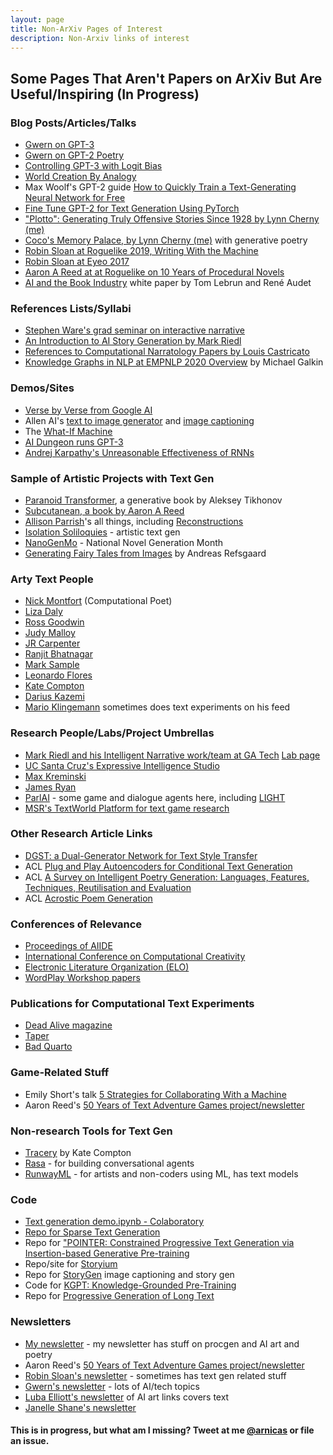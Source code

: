 ```yaml
---
layout: page
title: Non-ArXiv Pages of Interest
description: Non-Arxiv links of interest
---
```


## Some Pages That Aren't Papers on ArXiv But Are Useful/Inspiring (In Progress)


### Blog Posts/Articles/Talks

* [Gwern on GPT-3](https://www.gwern.net/GPT-3)
* [Gwern on GPT-2 Poetry](https://www.gwern.net/GPT-2)
* [Controlling GPT-3 with Logit Bias](https://aidungeon.medium.com/controlling-gpt-3-with-logit-bias-55866d593292)
* [World Creation By Analogy](https://aidungeon.medium.com/world-creation-by-analogy-f26e3791d35f)
* Max Woolf's GPT-2 guide [How to Quickly Train a Text-Generating Neural Network for Free](https://minimaxir.com/2018/05/text-neural-networks/)
* [Fine Tune GPT-2 for Text Generation Using PyTorch](https://towardsdatascience.com/fine-tuning-gpt2-for-text-generation-using-pytorch-2ee61a4f1ba7)
* ["Plotto": Generating Truly Offensive Stories Since 1928 by Lynn Cherny (me)](https://medium.com/@lynn_72328/plotto-generating-truly-offensive-stories-since-1928-26b587f83c07)
* [Coco's Memory Palace, by Lynn Cherny (me)](https://medium.com/@lynn_72328/cocos-memory-palace-a-strange-fantasia-28b48264612f) with generative poetry
* [Robin Sloan at Roguelike 2019, Writing With the Machine](https://www.youtube.com/watch?v=cIpErjWBqm0)
* [Robin Sloan at Eyeo 2017](https://vimeo.com/232545219)
* [Aaron A Reed at at Roguelike on 10 Years of Procedural Novels](https://www.youtube.com/watch?v=x0Xh4oCX9t0)
* [AI and the Book Industry](https://zenodo.org/record/4036258#.YAw7VZNKhTb) white paper by Tom Lebrun and René Audet


### References Lists/Syllabi

* [Stephen Ware's grad seminar on interactive narrative](http://cs.uky.edu/~sgware/courses/cs660/index.syl)
* [An Introduction to AI Story Generation by Mark Riedl](https://mark-riedl.medium.com/an-introduction-to-ai-story-generation-7f99a450f615)
* [References to Computational Narratology Papers by Louis Castricato](https://github.com/LouisCastricato/Narratology-Papers)
* [Knowledge Graphs in NLP at EMPNLP 2020 Overview](https://mgalkin.medium.com/knowledge-graphs-in-nlp-emnlp-2020-2f98ec527738) by Michael Galkin



### Demos/Sites

* [Verse by Verse from Google AI](https://sites.research.google/versebyverse/)
* Allen AI's [text to image generator](https://vision-explorer.allenai.org/text_to_image_generation) and [image captioning](https://vision-explorer.allenai.org/image_captioning)
* The [What-If Machine](http://ccg.doc.gold.ac.uk/research/whim/)
* [AI Dungeon runs GPT-3](https://play.aidungeon.io/main/landing)
* [Andrej Karpathy's Unreasonable Effectiveness of RNNs](https://karpathy.github.io/2015/05/21/rnn-effectiveness/)


### Sample of Artistic Projects with Text Gen

* [Paranoid Transformer](https://medium.com/altsoph/paranoid-transformer-80a960ddc90a), a generative book by Aleksey Tikhonov
* [Subcutanean, a book by Aaron A Reed](http://aaronareed.net/subcutanean-book/)
* [Allison Parrish](https://www.decontextualize.com/)'s all things, including [Reconstructions](https://reconstructions.decontextualize.com/)
* [Isolation Soliloquies](https://taper.badquar.to/5/isolation_soliloquies.html) - artistic text gen
* [NanoGenMo](https://nanogenmo.github.io/) - National Novel Generation Month
* [Generating Fairy Tales from Images](https://andreasrefsgaard.dk/project/fairy-tales/) by Andreas Refsgaard


### Arty Text People

* [Nick Montfort](https://nickm.com/) (Computational Poet)
* [Liza Daly](https://lizadaly.com/)
* [Ross Goodwin](https://rossgoodwin.com/)
* [Judy Malloy](https://people.well.com/user/jmalloy/)
* [JR Carpenter](https://luckysoap.com/)
* [Ranjit Bhatnagar](https://moonmilk.com/about/)
* [Mark Sample](https://www.davidson.edu/people/mark-sample) 
* [Leonardo Flores](https://leonardoflores.net/creative-work/)
* [Kate Compton](http://www.galaxykate.com/)
* [Darius Kazemi](http://tinysubversions.com/)
* [Mario Klingemann](https://twitter.com/quasimondo?ref_src=twsrc%5Egoogle%7Ctwcamp%5Eserp%7Ctwgr%5Eauthor) sometimes does text experiments on his feed


### Research People/Labs/Project Umbrellas

* [Mark Riedl and his Intelligent Narrative work/team at GA Tech](https://eilab.gatech.edu/mark-riedl) [Lab page](https://eilab.gatech.edu/)
* [UC Santa Cruz's Expressive Intelligence Studio](https://eis.ucsc.edu/people/)
* [Max Kreminski](https://mkremins.github.io/)
* [James Ryan](https://www.jamesryan.world/projects)
* [ParlAI](https://parl.ai/projects/) - some game and dialogue agents here, including [LIGHT](https://parl.ai/projects/light/)
* [MSR's TextWorld Platform for text game research](https://www.microsoft.com/en-us/research/project/textworld/)


### Other Research Article Links

* [DGST: a Dual-Generator Network for Text Style Transfer](https://deepai.org/publication/dgst-a-dual-generator-network-for-text-style-transfer)
* ACL [Plug and Play Autoencoders for Conditional Text Generation](https://www.aclweb.org/anthology/2020.emnlp-main.491.pdf)
* ACL [A Survey on Intelligent Poetry Generation: Languages, Features, Techniques, Reutilisation and Evaluation](https://www.aclweb.org/anthology/W17-3502.pdf)
* ACL [Acrostic Poem Generation](https://www.aclweb.org/anthology/2020.emnlp-main.94.pdf)


### Conferences of Relevance

* [Proceedings of AIIDE](https://www.aaai.org/Library/AIIDE/aiide20contents.php)
* [International Conference on Computational Creativity](https://computationalcreativity.net/iccc20/)
* [Electronic Literature Organization (ELO)](https://eliterature.org/news/conference/)
* [WordPlay Workshop papers](https://wordplay-workshop.github.io/accepted/)

### Publications for Computational Text Experiments 

* [Dead Alive magazine](https://deadalivemagazine.com/)
* [Taper](https://taper.badquar.to/)
* [Bad Quarto](https://badquar.to/)


### Game-Related Stuff

* Emily Short's talk [5 Strategies for Collaborating With a Machine](https://www.youtube.com/watch?v=narjui3em1k)
* Aaron Reed's [50 Years of Text Adventure Games project/newsletter](https://if50.substack.com/p/introduction)


### Non-research Tools for Text Gen

* [Tracery](https://tracery.io/) by Kate Compton
* [Rasa](https://rasa.com/) - for building conversational agents
* [RunwayML](http://runwayml.com/) - for artists and non-coders using ML, has text models


### Code

* [Text generation demo\.ipynb \- Colaboratory](https://colab.research.google.com/drive/1B9yLXcJ7Q76EUoim-2Xy7Dk1gC1pFdU1)
* [Repo for Sparse Text Generation](https://github.com/deep-spin/sparse_text_generation)
* Repo for ["POINTER: Constrained Progressive Text Generation via Insertion\-based Generative Pre\-training](https://arxiv.org/abs/2005.00558)
* Repo/site for [Storyium](https://storium.cs.umass.edu/)
* Repo for [StoryGen](https://github.com/limelody/StoryGen) image captioning and story gen
* Code for [KGPT: Knowledge-Grounded Pre-Training](https://github.com/wenhuchen/KGPT)
* Repo for [Progressive Generation of Long Text](https://github.com/tanyuqian/progressive-generation)

### Newsletters

* [My newsletter](https://tinyletter.com/arnicas) - my newsletter has stuff on procgen and AI art and poetry
* Aaron Reed's [50 Years of Text Adventure Games project/newsletter](https://if50.substack.com/p/introduction)
* [Robin Sloan's newsletter](https://www.robinsloan.com/) - sometimes has text gen related stuff
* [Gwern's newsletter](https://gwern.substack.com/) - lots of AI/tech topics
* [Luba Elliott's newsletter](https://mailchi.mp/e42fc9825362/the-creative-ai-newsletter-195661) of AI art links covers text
* [Janelle Shane's newsletter](https://janellecshane.substack.com/)


#### This is in progress, but what am I missing?  Tweet at me [@arnicas](https://twitter.com/arnicas) or file an issue.